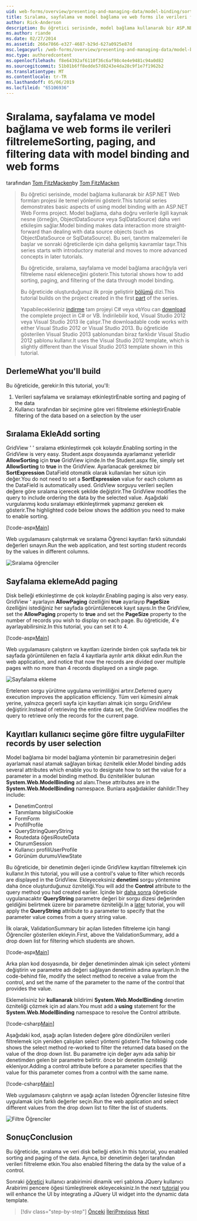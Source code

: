 ```yaml
---
uid: web-forms/overview/presenting-and-managing-data/model-binding/sorting-paging-and-filtering-data
title: Sıralama, sayfalama ve model bağlama ve web forms ile verileri filtreleme | Microsoft Docs
author: Rick-Anderson
description: Bu öğretici serisinde, model bağlama kullanarak bir ASP.NET Web formları projesi ile temel yönlerini gösterir. Model bağlama veri etkileşimi daha fazla düz - sağlar...
ms.author: riande
ms.date: 02/27/2014
ms.assetid: 266e7866-e327-4687-b29d-627a0925e87d
msc.legacyurl: /web-forms/overview/presenting-and-managing-data/model-binding/sorting-paging-and-filtering-data
msc.type: authoredcontent
ms.openlocfilehash: f8e64392af6110f36c6af98c4e4e9481c94a0d82
ms.sourcegitcommit: 51b01b6ff8edde57d8243e4da28c9f1e7f1962b2
ms.translationtype: MT
ms.contentlocale: tr-TR
ms.lasthandoff: 05/06/2019
ms.locfileid: "65106936"
---
```

# <a name="sorting-paging-and-filtering-data-with-model-binding-and-web-forms"></a><span data-ttu-id="1ff81-104">Sıralama, sayfalama ve model bağlama ve web forms ile verileri filtreleme</span><span class="sxs-lookup"><span data-stu-id="1ff81-104">Sorting, paging, and filtering data with model binding and web forms</span></span>

<span data-ttu-id="1ff81-105">tarafından [Tom FitzMacken](https://github.com/tfitzmac)</span><span class="sxs-lookup"><span data-stu-id="1ff81-105">by [Tom FitzMacken](https://github.com/tfitzmac)</span></span>

> <span data-ttu-id="1ff81-106">Bu öğretici serisinde, model bağlama kullanarak bir ASP.NET Web formları projesi ile temel yönlerini gösterir.</span><span class="sxs-lookup"><span data-stu-id="1ff81-106">This tutorial series demonstrates basic aspects of using model binding with an ASP.NET Web Forms project.</span></span> <span data-ttu-id="1ff81-107">Model bağlama, daha doğru verilerle ilgili kaynak nesne (örneğin, ObjectDataSource veya SqlDataSource) daha veri etkileşim sağlar.</span><span class="sxs-lookup"><span data-stu-id="1ff81-107">Model binding makes data interaction more straight-forward than dealing with data source objects (such as ObjectDataSource or SqlDataSource).</span></span> <span data-ttu-id="1ff81-108">Bu seri, tanıtım malzemeleri ile başlar ve sonraki öğreticilerde için daha gelişmiş kavramlar taşır.</span><span class="sxs-lookup"><span data-stu-id="1ff81-108">This series starts with introductory material and moves to more advanced concepts in later tutorials.</span></span>
> 
> <span data-ttu-id="1ff81-109">Bu öğreticide, sıralama, sayfalama ve model bağlama aracılığıyla veri filtreleme nasıl ekleneceğini gösterir.</span><span class="sxs-lookup"><span data-stu-id="1ff81-109">This tutorial shows how to add sorting, paging, and filtering of the data through model binding.</span></span>
> 
> <span data-ttu-id="1ff81-110">Bu öğreticide oluşturduğunuz ilk proje geliştirir [bölümü](retrieving-data.md) dizi.</span><span class="sxs-lookup"><span data-stu-id="1ff81-110">This tutorial builds on the project created in the first [part](retrieving-data.md) of the series.</span></span>
> 
> <span data-ttu-id="1ff81-111">Yapabilecekleriniz [indirme](https://go.microsoft.com/fwlink/?LinkId=286116) tam projeyi C# veya vb</span><span class="sxs-lookup"><span data-stu-id="1ff81-111">You can [download](https://go.microsoft.com/fwlink/?LinkId=286116) the complete project in C# or VB.</span></span> <span data-ttu-id="1ff81-112">İndirilebilir kod, Visual Studio 2012 veya Visual Studio 2013 ile çalışır.</span><span class="sxs-lookup"><span data-stu-id="1ff81-112">The downloadable code works with either Visual Studio 2012 or Visual Studio 2013.</span></span> <span data-ttu-id="1ff81-113">Bu öğreticide gösterilen Visual Studio 2013 şablonundan biraz farklıdır Visual Studio 2012 şablonu kullanır.</span><span class="sxs-lookup"><span data-stu-id="1ff81-113">It uses the Visual Studio 2012 template, which is slightly different than the Visual Studio 2013 template shown in this tutorial.</span></span>

## <a name="what-youll-build"></a><span data-ttu-id="1ff81-114">Derleme</span><span class="sxs-lookup"><span data-stu-id="1ff81-114">What you'll build</span></span>

<span data-ttu-id="1ff81-115">Bu öğreticide, gerekir:</span><span class="sxs-lookup"><span data-stu-id="1ff81-115">In this tutorial, you'll:</span></span>

1. <span data-ttu-id="1ff81-116">Verileri sayfalama ve sıralamayı etkinleştir</span><span class="sxs-lookup"><span data-stu-id="1ff81-116">Enable sorting and paging of the data</span></span>
2. <span data-ttu-id="1ff81-117">Kullanıcı tarafından bir seçimine göre veri filtreleme etkinleştir</span><span class="sxs-lookup"><span data-stu-id="1ff81-117">Enable filtering of the data based on a selection by the user</span></span>

## <a name="add-sorting"></a><span data-ttu-id="1ff81-118">Sıralama Ekle</span><span class="sxs-lookup"><span data-stu-id="1ff81-118">Add sorting</span></span>

<span data-ttu-id="1ff81-119">GridView ' ' sıralama etkinleştirmek çok kolaydır.</span><span class="sxs-lookup"><span data-stu-id="1ff81-119">Enabling sorting in the GridView is very easy.</span></span> <span data-ttu-id="1ff81-120">Student.aspx dosyasında ayarlamanız yeterlidir **AllowSorting** için **true** GridView içinde.</span><span class="sxs-lookup"><span data-stu-id="1ff81-120">In the Student.aspx file, simply set **AllowSorting** to **true** in the GridView.</span></span> <span data-ttu-id="1ff81-121">Ayarlanacak gerekmez bir **SortExpression** DataField otomatik olarak kullanılan her sütun için değer.</span><span class="sxs-lookup"><span data-stu-id="1ff81-121">You do not need to set a **SortExpression** value for each column as the DataField is automatically used.</span></span> <span data-ttu-id="1ff81-122">GridView sorguyu verileri seçilen değere göre sıralama içerecek şekilde değiştirir.</span><span class="sxs-lookup"><span data-stu-id="1ff81-122">The GridView modifies the query to include ordering the data by the selected value.</span></span> <span data-ttu-id="1ff81-123">Aşağıdaki vurgulanmış kodu sıralamayı etkinleştirmek yapmanız gereken ek gösterir.</span><span class="sxs-lookup"><span data-stu-id="1ff81-123">The highlighted code below shows the addition you need to make to enable sorting.</span></span>

[!code-aspx[Main](sorting-paging-and-filtering-data/samples/sample1.aspx?highlight=5)]

<span data-ttu-id="1ff81-124">Web uygulamasını çalıştırmak ve sıralama Öğrenci kayıtları farklı sütundaki değerleri sınayın.</span><span class="sxs-lookup"><span data-stu-id="1ff81-124">Run the web application, and test sorting student records by the values in different columns.</span></span>

![Sıralama öğrenciler](sorting-paging-and-filtering-data/_static/image2.png)

## <a name="add-paging"></a><span data-ttu-id="1ff81-126">Sayfalama ekleme</span><span class="sxs-lookup"><span data-stu-id="1ff81-126">Add paging</span></span>

<span data-ttu-id="1ff81-127">Disk belleği etkinleştirme de çok kolaydır.</span><span class="sxs-lookup"><span data-stu-id="1ff81-127">Enabling paging is also very easy.</span></span> <span data-ttu-id="1ff81-128">GridView ' ayarlayın **AllowPaging** özelliğini **true** ayarlayıp **PageSize** özelliğini istediğiniz her sayfada görüntülenecek kayıt sayısı.</span><span class="sxs-lookup"><span data-stu-id="1ff81-128">In the GridView, set the **AllowPaging** property to **true** and set the **PageSize** property to the number of records you wish to display on each page.</span></span> <span data-ttu-id="1ff81-129">Bu öğreticide, 4'e ayarlayabilirsiniz.</span><span class="sxs-lookup"><span data-stu-id="1ff81-129">In this tutorial, you can set it to 4.</span></span>

[!code-aspx[Main](sorting-paging-and-filtering-data/samples/sample2.aspx?highlight=5)]

<span data-ttu-id="1ff81-130">Web uygulamasını çalıştırın ve kayıtları üzerinde birden çok sayfada tek bir sayfada görüntülenen en fazla 4 kayıtlarla ayrılır artık dikkat edin.</span><span class="sxs-lookup"><span data-stu-id="1ff81-130">Run the web application, and notice that now the records are divided over multiple pages with no more than 4 records displayed on a single page.</span></span>

![Sayfalama ekleme](sorting-paging-and-filtering-data/_static/image4.png)

<span data-ttu-id="1ff81-132">Ertelenen sorgu yürütme uygulama verimliliğini artırır.</span><span class="sxs-lookup"><span data-stu-id="1ff81-132">Deferred query execution improves the application efficiency.</span></span> <span data-ttu-id="1ff81-133">Tüm veri kümesini almak yerine, yalnızca geçerli sayfa için kayıtları almak için sorgu GridView değiştirir.</span><span class="sxs-lookup"><span data-stu-id="1ff81-133">Instead of retrieving the entire data set, the GridView modifies the query to retrieve only the records for the current page.</span></span>

## <a name="filter-records-by-user-selection"></a><span data-ttu-id="1ff81-134">Kayıtları kullanıcı seçime göre filtre uygula</span><span class="sxs-lookup"><span data-stu-id="1ff81-134">Filter records by user selection</span></span>

<span data-ttu-id="1ff81-135">Model bağlama bir model bağlama yöntemin bir parametresinin değeri ayarlamak nasıl atamak sağlayan birkaç öznitelik ekler.</span><span class="sxs-lookup"><span data-stu-id="1ff81-135">Model binding adds several attributes which enable you to designate how to set the value for a parameter in a model binding method.</span></span> <span data-ttu-id="1ff81-136">Bu öznitelikler bulunan **System.Web.ModelBinding** ad alanı.</span><span class="sxs-lookup"><span data-stu-id="1ff81-136">These attributes are in the **System.Web.ModelBinding** namespace.</span></span> <span data-ttu-id="1ff81-137">Bunlara aşağıdakiler dahildir:</span><span class="sxs-lookup"><span data-stu-id="1ff81-137">They include:</span></span>

- <span data-ttu-id="1ff81-138">Denetim</span><span class="sxs-lookup"><span data-stu-id="1ff81-138">Control</span></span>
- <span data-ttu-id="1ff81-139">Tanımlama bilgisi</span><span class="sxs-lookup"><span data-stu-id="1ff81-139">Cookie</span></span>
- <span data-ttu-id="1ff81-140">Form</span><span class="sxs-lookup"><span data-stu-id="1ff81-140">Form</span></span>
- <span data-ttu-id="1ff81-141">Profil</span><span class="sxs-lookup"><span data-stu-id="1ff81-141">Profile</span></span>
- <span data-ttu-id="1ff81-142">QueryString</span><span class="sxs-lookup"><span data-stu-id="1ff81-142">QueryString</span></span>
- <span data-ttu-id="1ff81-143">Routedata öğesi</span><span class="sxs-lookup"><span data-stu-id="1ff81-143">RouteData</span></span>
- <span data-ttu-id="1ff81-144">Oturum</span><span class="sxs-lookup"><span data-stu-id="1ff81-144">Session</span></span>
- <span data-ttu-id="1ff81-145">Kullanıcı profili</span><span class="sxs-lookup"><span data-stu-id="1ff81-145">UserProfile</span></span>
- <span data-ttu-id="1ff81-146">Görünüm durumu</span><span class="sxs-lookup"><span data-stu-id="1ff81-146">ViewState</span></span>

<span data-ttu-id="1ff81-147">Bu öğreticide, bir denetimin değeri içinde GridView kayıtları filtrelemek için kullanır.</span><span class="sxs-lookup"><span data-stu-id="1ff81-147">In this tutorial, you will use a control's value to filter which records are displayed in the GridView.</span></span> <span data-ttu-id="1ff81-148">Ekleyeceksiniz **denetimi** sorgu yöntemine daha önce oluşturduğunuz özniteliği.</span><span class="sxs-lookup"><span data-stu-id="1ff81-148">You will add the **Control** attribute to the query method you had created earlier.</span></span> <span data-ttu-id="1ff81-149">İçinde bir [daha sonra](using-query-string-values-to-retrieve-data.md) öğreticide uygulanacaktır **QueryString** parametre değeri bir sorgu dizesi değerinden geldiğini belirtmek üzere bir parametre özniteliği.</span><span class="sxs-lookup"><span data-stu-id="1ff81-149">In a [later](using-query-string-values-to-retrieve-data.md) tutorial, you will apply the **QueryString** attribute to a parameter to specify that the parameter value comes from a query string value.</span></span>

<span data-ttu-id="1ff81-150">İlk olarak, ValidationSummary bir açılan listeden filtreleme için hangi Öğrenciler gösterilen ekleyin.</span><span class="sxs-lookup"><span data-stu-id="1ff81-150">First, above the ValidationSummary, add a drop down list for filtering which students are shown.</span></span>

[!code-aspx[Main](sorting-paging-and-filtering-data/samples/sample3.aspx?highlight=3-11)]

<span data-ttu-id="1ff81-151">Arka plan kod dosyasında, bir değer denetiminden almak için select yöntemi değiştirin ve parametre adı değeri sağlayan denetimin adına ayarlayın.</span><span class="sxs-lookup"><span data-stu-id="1ff81-151">In the code-behind file, modify the select method to receive a value from the control, and set the name of the parameter to the name of the control that provides the value.</span></span>

<span data-ttu-id="1ff81-152">Eklemelisiniz bir **kullanarak** bildirimi **System.Web.ModelBinding** denetim özniteliği çözmek için ad alanı.</span><span class="sxs-lookup"><span data-stu-id="1ff81-152">You must add a **using** statement for the **System.Web.ModelBinding** namespace to resolve the Control attribute.</span></span>

[!code-csharp[Main](sorting-paging-and-filtering-data/samples/sample4.cs)]

<span data-ttu-id="1ff81-153">Aşağıdaki kod, aşağı açılan listeden değere göre döndürülen verileri filtrelemek için yeniden çalışılan select yöntemi gösterir.</span><span class="sxs-lookup"><span data-stu-id="1ff81-153">The following code shows the select method re-worked to filter the returned data based on the value of the drop down list.</span></span> <span data-ttu-id="1ff81-154">Bu parametre için değer aynı ada sahip bir denetimden gelen bir parametre belirtir. önce bir denetim özniteliği ekleniyor.</span><span class="sxs-lookup"><span data-stu-id="1ff81-154">Adding a control attribute before a parameter specifies that the value for this parameter comes from a control with the same name.</span></span>

[!code-csharp[Main](sorting-paging-and-filtering-data/samples/sample5.cs)]

<span data-ttu-id="1ff81-155">Web uygulamasını çalıştırın ve aşağı açılan listeden Öğrenciler listesine filtre uygulamak için farklı değerler seçin.</span><span class="sxs-lookup"><span data-stu-id="1ff81-155">Run the web application and select different values from the drop down list to filter the list of students.</span></span>

![Filtre Öğrenciler](sorting-paging-and-filtering-data/_static/image6.png)

## <a name="conclusion"></a><span data-ttu-id="1ff81-157">Sonuç</span><span class="sxs-lookup"><span data-stu-id="1ff81-157">Conclusion</span></span>

<span data-ttu-id="1ff81-158">Bu öğreticide, sıralama ve veri disk belleği etkin.</span><span class="sxs-lookup"><span data-stu-id="1ff81-158">In this tutorial, you enabled sorting and paging of the data.</span></span> <span data-ttu-id="1ff81-159">Ayrıca, bir denetimin değeri tarafından verileri filtreleme etkin.</span><span class="sxs-lookup"><span data-stu-id="1ff81-159">You also enabled filtering the data by the value of a control.</span></span>

<span data-ttu-id="1ff81-160">Sonraki [öğretici](integrating-jquery-ui.md) kullanıcı arabirimini dinamik veri şablona JQuery kullanıcı Arabirimi pencere öğesi tümleştirerek ekleyeceksiniz.</span><span class="sxs-lookup"><span data-stu-id="1ff81-160">In the next [tutorial](integrating-jquery-ui.md) you will enhance the UI by integrating a JQuery UI widget into the dynamic data template.</span></span>

> [!div class="step-by-step"]
> <span data-ttu-id="1ff81-161">[Önceki](updating-deleting-and-creating-data.md)
> [İleri](integrating-jquery-ui.md)</span><span class="sxs-lookup"><span data-stu-id="1ff81-161">[Previous](updating-deleting-and-creating-data.md)
[Next](integrating-jquery-ui.md)</span></span>
